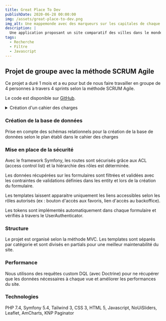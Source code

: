 ```yaml
---
title: Great Place To Dev
publishDate: 2020-06-28 00:00:00
img: /assets/great-place-to-dev.png
img_alt: Une mappemonde avec des marqueurs sur les capitales de chaque pays concernés par le site internet et un filtre ouvert sur la partie gauche de la page avec des sélecteurs par critère
description: |
  Une application proposant un site comparatif des villes dans le monde pour travailler en remote avec une liste de critères correspondant aux préférences de celui qui fait la recherche
tags:
  - Recherche
  - Filtre
  - Javascript
---
```


## Projet de groupe avec la méthode SCRUM Agile

Ce projet a duré 1 mois et a eu pour but de nous faire travailler en groupe de 4 personnes à travers 4 sprints selon la méthode SCRUM Agile.

Le code est disponible sur <a href="https://github.com/Christelle-Hidoine/great-place-to-webdev">GitHub</a>.

<details><summary>Création d'un cahier des charges</summary>

- Définition d'un MVP (minimum viable product) avec les fonctionnalités essentielles
- Ajout des évolutions possibles une fois le MVP rempli
- Création des wireframes
- Etude de l'arborescence du site internet
- Choix des technologies utilisées
- Détermination des navigateurs compatibles
- Charte graphique et maquettage des principales pages du site
- Liste des routes Front et Back
- Création du dictionnaire de données, MCD et MLD
- Choix orientés sur l'accessibilité pour la charte graphique (couleurs, contrastes, taille des caractères, police d'écriture, les attributs HTML)
- Prise en compte du SEO
- Création d'un logo/slogan
- Choix du graphisme
- Détermination des permissions/rôles pour l'accès aux différentes pages du site
- Utilisation d'un Trello pour la création et le suivi des User Stories

</details>

### Création de la base de données

Prise en compte des schémas relationnels pour la création de la base de données selon le plan établi dans le cahier des charges

### Mise en place de la sécurité

Avec le framework Symfony, les routes sont sécurisés grâce aux ACL (access control list) et la hiérarchie des rôles est déterminée.

Les données récupérées sur les formulaires sont filtrées et validées avec les contraintes de validations définies dans les entity et lors de la création du formulaire.

Les templates laissent apparaitre uniquement les liens accessibles selon les rôles autorisés (ex : bouton d'accès aux favoris, lien d'accès au backoffice).

Les tokens sont implémentés automatiquement dans chaque formulaire et vérifiés à travers le UserAuthenticator.

### Structure

Le projet est organisé selon la méthode MVC.
Les templates sont séparés par catégorie et sont divisés en partials pour une meilleur maintenabilité du site.

### Performance

Nous utilisons des requêtes custom DQL (avec Doctrine) pour ne récupérer que les données nécessaires à chaque vue et améliorer les performances du site.

### Technologies

PHP 7.4, Symfony 5.4, Tailwind 3, CSS 3, HTML 5, Javascript, NoUiSliders, Leaflet, AmCharts, KNP Paginator
